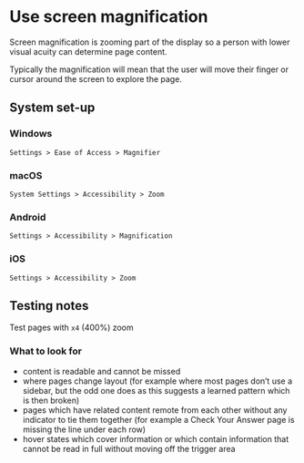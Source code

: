 # Use screen magnification

Screen magnification is zooming part of the display so a person with lower visual acuity can determine page content.

Typically the magnification will mean that the user will move their finger or cursor around the screen to explore the page.

## System set-up

### Windows

`Settings > Ease of Access > Magnifier`

### macOS

`System Settings > Accessibility > Zoom`

### Android

`Settings > Accessibility > Magnification`

### iOS

`Settings > Accessibility > Zoom`

## Testing notes

Test pages with `x4` (400%) zoom

### What to look for

- content is readable and cannot be missed
- where pages change layout (for example where most pages don’t use a sidebar, but the odd one does as this suggests a learned pattern which is then broken)
- pages which have related content remote from each other without any indicator to tie them together (for example a Check Your Answer page is missing the line under each row)
- hover states which cover information or which contain information that cannot be read in full without moving off the trigger area
